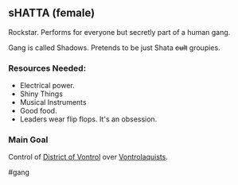 ## sHATTA (female)

Rockstar. Performs for everyone but secretly part of a human gang. 

Gang is called Shadows. Pretends to be just Shata ~~cult~~ groupies.

### Resources Needed:

* Electrical power.
* Shiny Things
* Musical Instruments
* Good food.
* Leaders wear flip flops. It's an obsession. 

### Main Goal

Control of [District of Vontrol](District%20of%20Vontrol.md) over [Vontrolaquists](Vontrolaquists.md). 

\#gang
